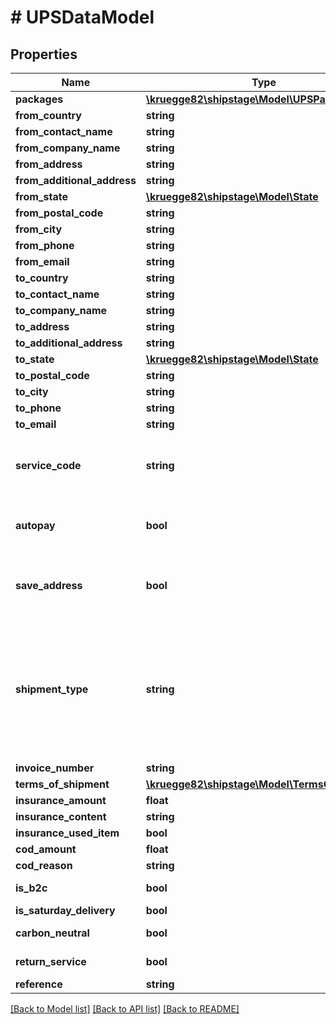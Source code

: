 # # UPSDataModel

## Properties

Name | Type | Description | Notes
------------ | ------------- | ------------- | -------------
**packages** | [**\kruegge82\shipstage\Model\UPSPackage[]**](UPSPackage.md) |  |
**from_country** | **string** |  |
**from_contact_name** | **string** |  |
**from_company_name** | **string** |  | [optional]
**from_address** | **string** |  |
**from_additional_address** | **string** |  | [optional]
**from_state** | [**\kruegge82\shipstage\Model\State**](State.md) |  | [optional]
**from_postal_code** | **string** |  |
**from_city** | **string** |  |
**from_phone** | **string** |  | [optional]
**from_email** | **string** |  | [optional]
**to_country** | **string** |  |
**to_contact_name** | **string** |  |
**to_company_name** | **string** |  | [optional]
**to_address** | **string** |  |
**to_additional_address** | **string** |  | [optional]
**to_state** | [**\kruegge82\shipstage\Model\State**](State.md) |  | [optional]
**to_postal_code** | **string** |  |
**to_city** | **string** |  |
**to_phone** | **string** |  | [optional]
**to_email** | **string** |  | [optional]
**service_code** | **string** | UPS Standard (11), UPS Saver (65), UPS Express 10:30 (07), UPS Express 12:00 (74) |
**autopay** | **bool** | Set \&quot;true\&quot; to generate label automatically | [optional] [default to false]
**save_address** | **bool** | Set \&quot;true\&quot; to save receiver address in address book | [optional] [default to false]
**shipment_type** | **string** | Handelsware (SALE), Geschenk (GIFT), Warenmuster (SAMPLE), Warenrücksendung (RETURN), Reparatur (REPAIR), Dokumente (DOCUMENTS) | [optional]
**invoice_number** | **string** |  | [optional]
**terms_of_shipment** | [**\kruegge82\shipstage\Model\TermsOfShipment**](TermsOfShipment.md) |  | [optional]
**insurance_amount** | **float** | Value in EUR | [optional]
**insurance_content** | **string** |  | [optional]
**insurance_used_item** | **bool** |  | [optional]
**cod_amount** | **float** |  | [optional]
**cod_reason** | **string** |  | [optional]
**is_b2c** | **bool** | Residential delivery service | [optional]
**is_saturday_delivery** | **bool** | Saturday Delivery | [optional]
**carbon_neutral** | **bool** | UPS Carbon CO2-Neutral | [optional]
**return_service** | **bool** | Not compatible with other services | [optional]
**reference** | **string** |  | [optional]

[[Back to Model list]](../../README.md#models) [[Back to API list]](../../README.md#endpoints) [[Back to README]](../../README.md)
